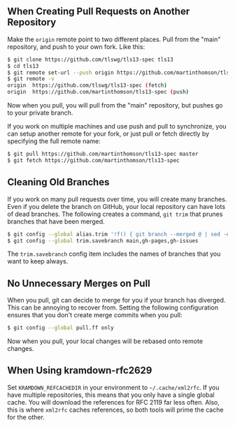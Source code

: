 ## When Creating Pull Requests on Another Repository

Make the `origin` remote point to two different places.  Pull from the "main"
repository, and push to your own fork.  Like this:

```sh
$ git clone https://github.com/tlswg/tls13-spec tls13
$ cd tls13
$ git remote set-url --push origin https://github.com/martinthomson/tls13-spec
$ git remote -v
origin  https://github.com/tlswg/tls13-spec (fetch)
origin  https://github.com/martinthomson/tls13-spec (push)
```

Now when you pull, you will pull from the "main" repository, but pushes go to
your private branch.

If you work on multiple machines and use push and pull to synchronize, you can
setup another remote for your fork, or just pull or fetch directly by
specifying the full remote name:

```sh
$ git pull https://github.com/martinthomson/tls13-spec master
$ git fetch https://github.com/martinthomson/tls13-spec
```


## Cleaning Old Branches

If you work on many pull requests over time, you will create many branches.
Even if you delete the branch on GitHub, your local repository can have lots
of dead branches.  The following creates a command, `git trim` that prunes
branches that have been merged.

```sh
$ git config --global alias.trim '!f() { git branch --merged @ | sed -e '"'"'/^\*/d;s/^  //;/^\('"'"'$(git config --get trim.savebranch | sed -e '"'"'s/[, ]/\\|/g'"'"')'"'"'\)$/d'"'"' | xargs -r git branch -d; }; f'
$ git config --global trim.savebranch main,gh-pages,gh-issues
```

The `trim.savebranch` config item includes the names of branches that you
want to keep always.


## No Unnecessary Merges on Pull

When you pull, git can decide to merge for you if your branch has diverged.
This can be annoying to recover from.  Setting the following configuration
ensures that you don't create merge commits when you pull:

```sh
$ git config --global pull.ff only
```

Now when you pull, your local changes will be rebased onto remote changes.


## When Using kramdown-rfc2629

Set `KRAMDOWN_REFCACHEDIR` in your environment to `~/.cache/xml2rfc`.  If you
have multiple repositories, this means that you only have a single global
cache.  You will download the references for RFC 2119 far less often.  Also,
this is where `xml2rfc` caches references, so both tools will prime the cache
for the other.
